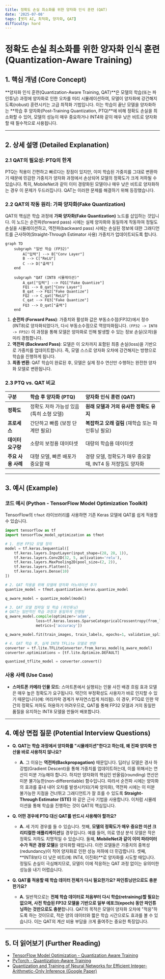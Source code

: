 ```yaml
---
title: 정확도 손실 최소화를 위한 양자화 인식 훈련 (QAT)
date: '2025-07-08'
tags: [엣지 AI, 최적화, 양자화, QAT]
difficulty: hard
---
```


# 정확도 손실 최소화를 위한 양자화 인식 훈련 (Quantization-Aware Training)

## 1. 핵심 개념 (Core Concept)

\*\*양자화 인식 훈련(Quantization-Aware Training, QAT)\*\*은 모델의 학습(또는 파인튜닝) 과정에 양자화로 인한 오차를 미리 시뮬레이션하여, 모델이 양자화에 강건해지도록(robust) 훈련시키는 고급 최적화 기법입니다. 이는 학습이 끝난 모델을 양자화하는 \*\*학습 후 양자화(Post-Training Quantization, PTQ)\*\*에 비해 정확도 손실을 최소화할 수 있어, 모델의 성능이 매우 중요하거나 INT4와 같이 매우 낮은 비트로 양자화할 때 필수적으로 사용됩니다.

______________________________________________________________________

## 2. 상세 설명 (Detailed Explanation)

### 2.1 QAT의 필요성: PTQ의 한계

PTQ는 적용이 간편하고 빠르다는 장점이 있지만, 이미 학습된 가중치를 그대로 변환하기 때문에 민감한 가중치가 양자화 과정에서 손상되어 모델의 정확도가 크게 저하될 수 있습니다. 특히, MobileNet과 같이 이미 경량화된 모델이나 매우 낮은 비트로 양자화하는 경우 이 문제가 두드러집니다. QAT는 이러한 문제를 해결하기 위해 등장했습니다.

### 2.2 QAT의 작동 원리: 가짜 양자화(Fake Quantization)

QAT의 핵심은 학습 과정에 **가짜 양자화(Fake Quantization)** 노드를 삽입하는 것입니다. 이 노드는 순전파(forward pass) 시에는 실제 양자화와 동일하게 작동하여 정밀도 손실을 시뮬레이션하고, 역전파(backward pass) 시에는 손실된 정보에 대한 그래디언트를 근사하여(Straight-Through Estimator 사용) 가중치가 업데이트되도록 합니다.

```mermaid
graph TD
    subgraph "일반 학습 (FP32)"
        A["입력"] --> B["Conv Layer"]
        B --> C["ReLU"]
        C --> D["출력"]
    end

    subgraph "QAT (INT8 시뮬레이션)"
        A_qat["입력"] --> FQ1["Fake Quantize"]
        FQ1 --> B_qat["Conv Layer"]
        B_qat --> FQ2["Fake Quantize"]
        FQ2 --> C_qat["ReLU"]
        C_qat --> FQ3["Fake Quantize"]
        FQ3 --> D_qat["출력"]
    end
```

1. **순전파 (Forward Pass)**: 가중치와 활성화 값은 부동소수점(FP32)에서 정수(INT8)로 양자화되었다가, 다시 부동소수점으로 역양자화됩니다. `(FP32 -> INT8 -> FP32)` 이 과정을 통해 모델은 양자화로 인해 발생할 수 있는 정보 손실(오차)을 미리 경험합니다.
1. **역전파 (Backward Pass)**: 모델은 이 오차까지 포함된 최종 손실(loss)을 기반으로 가중치를 업데이트합니다. 즉, 모델 스스로 양자화 오차에 강건해지는 방향으로 학습을 진행하게 됩니다.
1. **최종 변환**: QAT 학습이 완료된 후, 모델은 실제 정수 연산만 수행하는 완전한 양자화 모델로 변환됩니다.

### 2.3 PTQ vs. QAT 비교

| 구분               | 학습 후 양자화 (PTQ)                     | 양자화 인식 훈련 (QAT)                                      |
| :----------------- | :--------------------------------------- | :---------------------------------------------------------- |
| **정확도**         | 정확도 저하 가능성 있음 (특히 소형 모델) | **원래 모델과 거의 유사한 정확도 유지**                     |
| **프로세스**       | 간단하고 빠름 (보정 단계만 필요)         | **복잡하고 오래 걸림** (재학습 또는 파인튜닝 필요)          |
| **데이터 요구량**  | 소량의 보정용 데이터셋                   | 대량의 학습용 데이터셋                                      |
| **주요 사용 사례** | 대형 모델, 빠른 배포가 중요할 때         | 경량 모델, 정확도가 매우 중요할 때, INT4 등 저정밀도 양자화 |

______________________________________________________________________

## 3. 예시 (Example)

### 코드 예시 (Python - TensorFlow Model Optimization Toolkit)

TensorFlow의 `tfmot` 라이브러리를 사용하면 기존 Keras 모델에 QAT를 쉽게 적용할 수 있습니다.

```python
import tensorflow as tf
import tensorflow_model_optimization as tfmot

# 1. 원본 FP32 모델 정의
model = tf.keras.Sequential([
    tf.keras.layers.InputLayer(input_shape=(28, 28, 1)),
    tf.keras.layers.Conv2D(32, 5, activation='relu'),
    tf.keras.layers.MaxPooling2D(pool_size=(2, 2)),
    tf.keras.layers.Flatten(),
    tf.keras.layers.Dense(10)
])

# 2. QAT 적용을 위해 모델에 양자화 어노테이션 추가
quantize_model = tfmot.quantization.keras.quantize_model

q_aware_model = quantize_model(model)

# 3. QAT 모델 컴파일 및 학습 (파인튜닝)
# QAT는 일반적인 학습 과정과 동일하게 진행됨
q_aware_model.compile(optimizer='adam',
              loss=tf.keras.losses.SparseCategoricalCrossentropy(from_logits=True),
              metrics=['accuracy'])

q_aware_model.fit(train_images, train_labels, epochs=1, validation_split=0.1)

# 4. QAT 학습 후, 실제 INT8 TFLite 모델로 변환
converter = tf.lite.TFLiteConverter.from_keras_model(q_aware_model)
converter.optimizations = [tf.lite.Optimize.DEFAULT]

quantized_tflite_model = converter.convert()
```

### 사용 사례 (Use Case)

- **스마트폰 카메라 인물 모드**: 스마트폰에서 실행되는 인물 사진 배경 흐림 효과 모델은 매우 높은 정확도가 요구됩니다. 약간의 부정확성도 사용자가 바로 인지할 수 있기 때문입니다(예: 머리카락 경계가 부자연스럽게 처리됨). 이 경우, PTQ로 인한 약간의 정확도 저하도 허용하기 어려우므로, QAT를 통해 FP32 모델과 거의 동일한 품질을 유지하는 INT8 모델을 만들어 배포합니다.

______________________________________________________________________

## 4. 예상 면접 질문 (Potential Interview Questions)

- **Q. QAT는 학습 과정에서 양자화를 "시뮬레이션"한다고 하는데, 왜 진짜 양자화 연산을 바로 사용하지 않나요?**

  - **A.** 그 이유는 **역전파(Backpropagation)** 때문입니다. 딥러닝 모델은 경사 하강법(Gradient Descent)을 통해 가중치를 업데이트하는데, 이를 위해서는 연산이 미분 가능해야 합니다. 하지만 양자화의 핵심인 반올림(rounding) 연산은 미분 불가능한(non-differentiable) 함수입니다. 따라서 순전파 시에는 양자화의 효과를 흉내 내어 오차를 발생시키되(가짜 양자화), 역전파 시에는 이 미분 불가능한 지점을 건너뛰고 그래디언트가 잘 흐를 수 있도록 **Straight-Through Estimator (STE)** 와 같은 근사 기법을 사용합니다. 이처럼 시뮬레이션을 통해 학습을 진행하는 것이 QAT의 핵심입니다.

- **Q. 어떤 경우에 PTQ 대신 QAT를 반드시 사용해야 할까요?**

  - **A.** 세 가지 경우를 들 수 있습니다. 첫째, **모델의 정확도가 매우 중요한 미션 크리티컬한 애플리케이션**일 경우입니다. 예를 들어, 의료 영상 분석 모델은 작은 정확도 저하도 치명적일 수 있습니다. 둘째, **MobileNet과 같이 이미 파라미터 수가 적은 경량 모델**을 양자화할 때입니다. 이런 모델들은 가중치의 중복성(redundancy)이 적어 양자화로 인한 성능 저하에 더 민감합니다. 셋째, \*\*INT8보다 더 낮은 비트(예: INT4, 이진화)\*\*로 양자화를 시도할 때입니다. 정밀도 손실이 극심해지므로, 모델이 이에 적응하는 QAT 과정 없이는 유의미한 성능을 내기 어렵습니다.

- **Q. QAT를 적용할 때 학습 데이터 전체가 다시 필요한가요? 파인튜닝만으로도 충분한가요?**

  - **A.** 일반적으로는 **전체 학습 데이터로 처음부터 다시 학습(retraining)할 필요는 없으며, 사전 학습된 FP32 모델을 기반으로 일부 에포크(epoch) 동안 파인튜닝하는 것만으로도 충분**합니다. QAT의 목적은 모델이 양자화 오차에 "적응"하도록 하는 것이므로, 적은 양의 데이터와 짧은 학습 시간으로도 효과를 볼 수 있습니다. 이는 QAT의 계산 비용 부담을 크게 줄여주는 중요한 특징입니다.

______________________________________________________________________

## 5. 더 읽어보기 (Further Reading)

- [TensorFlow Model Optimization - Quantization Aware Training](https://www.tensorflow.org/model_optimization/guide/quantization/training)
- [PyTorch - Quantization-Aware Training](https://pytorch.org/docs/stable/quantization.html#quantization-aware-training)
- [Quantization and Training of Neural Networks for Efficient Integer-Arithmetic-Only Inference (Google Paper)](https://arxiv.org/abs/1712.05877)
